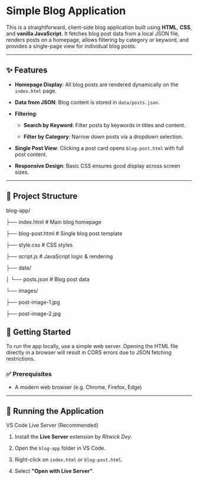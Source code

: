 # Simple Blog Application


This is a straightforward, client-side blog application built using **HTML**, **CSS**, and **vanilla JavaScript**. It fetches blog post data from a local JSON file, renders posts on a homepage, allows filtering by category or keyword, and provides a single-page view for individual blog posts.


---


## ✨ Features


- **Homepage Display**: All blog posts are rendered dynamically on the `index.html` page.

- **Data from JSON**: Blog content is stored in `data/posts.json`.

- **Filtering**:

  - **Search by Keyword**: Filter posts by keywords in titles and content.

  - **Filter by Category**: Narrow down posts via a dropdown selection.

- **Single Post View**: Clicking a post card opens `blog-post.html` with full post content.

- **Responsive Design**: Basic CSS ensures good display across screen sizes.


---


## 📁 Project Structure

blog-app/

├── index.html # Main blog homepage

├── blog-post.html # Single blog post template

├── style.css # CSS styles

├── script.js # JavaScript logic & rendering

├── data/

│ └── posts.json # Blog post data

└── images/

├── post-image-1.jpg

├── post-image-2.jpg


## 🚀 Getting Started


To run the app locally, use a simple web server. Opening the HTML file directly in a browser will result in CORS errors due to JSON fetching restrictions.


### ✅ Prerequisites


- A modern web browser (e.g. Chrome, Firefox, Edge)


---


## 🔧 Running the Application


VS Code Live Server (Recommended)


1. Install the **Live Server** extension by *Ritwick Dey*.

2. Open the `blog-app` folder in VS Code.

3. Right-click on `index.html` or `blog-post.html`.

4. Select **"Open with Live Server"**.


